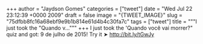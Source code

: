 
+++
author = "Jaydson Gomes"
categories = ["tweet"]
date = "Wed Jul 22 23:12:39 +0000 2009"
draft = false
image = "{TWEET_IMAGE}"
slug = "75dfbb8fc16a68ebf9e9b1b814e61d4b4c30fa7c"
tags = ["tweet"]
title = """I just took the "Quando v..."""
+++
I just took the 'Quando você vai morrer?" quiz and got: 9 de julho de 2015! Try it ➤ http://bit.ly/tGwJy
